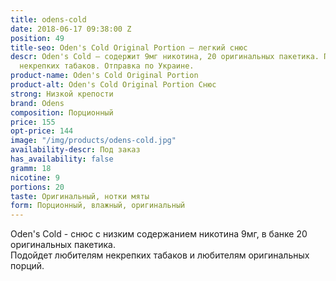 ```yaml
---
title: odens-cold
date: 2018-06-17 09:38:00 Z
position: 49
title-seo: Oden's Cold Original Portion – легкий снюс
descr: Oden's Cold – содержит 9мг никотина, 20 оригинальных пакетика. Подойдет любителям
  некрепких табаков. Отправка по Украине.
product-name: Oden's Cold Original Portion
product-alt: Oden's Cold Original Portion Снюс
strong: Низкой крепости
brand: Odens
composition: Порционный
price: 155
opt-price: 144
image: "/img/products/odens-cold.jpg"
availability-descr: Под заказ
has_availability: false
gramm: 18
nicotine: 9
portions: 20
taste: Оригинальный, нотки мяты
form: Порционный, влажный, оригинальный
---
```


Oden's Cold - снюс с низким содержанием никотина 9мг, в банке 20 оригинальных пакетика.<br>
Подойдет любителям некрепких табаков и любителям оригинальных порций.